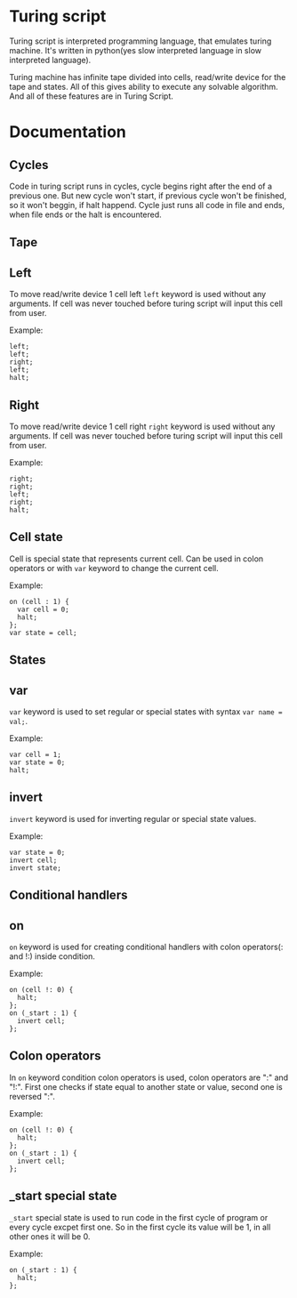 # Turing script
Turing script is interpreted programming language, that emulates turing machine. It's written in python(yes slow interpreted language in slow interpreted language).

Turing machine has infinite tape divided into cells, read/write device for the tape and states. All of this gives ability to execute any solvable algorithm. And all of these features are in Turing Script.

# Documentation
## Cycles
  Code in turing script runs in cycles, cycle begins right after the end of a previous one. But new cycle won't start, if previous cycle won't be finished, so it won't beggin, if halt happend. Cycle just runs all code in file and ends, when file ends or the halt is encountered.
## Tape
  ## Left
  To move read/write device 1 cell left `left` keyword is used without any arguments. If cell was never touched before turing script will input this cell from user.

  Example: 
  ```
  left; 
  left; 
  right;
  left; 
  halt;
  ```
  ## Right
  To move read/write device 1 cell right `right` keyword is used without any arguments. If cell was never touched before turing script will input this cell from user.

  Example: 
  ```
  right;
  right;
  left;
  right;
  halt;
  ```
  ## Cell state
  Cell is special state that represents current cell. Can be used in colon operators or with `var` keyword to change the current cell.

  Example:
  ```
  on (cell : 1) {
    var cell = 0;
    halt;
  };
  var state = cell;
  ```

## States
  ## var
  `var` keyword is used to set regular or special states with syntax `var name = val;`.

  Example:
  ```
  var cell = 1;
  var state = 0;
  halt;
  ```

  ## invert
  `invert` keyword is used for inverting regular or special state values.

  Example:
  ```
  var state = 0;
  invert cell;
  invert state;
  ```

## Conditional handlers
  ## on
  `on` keyword is used for creating conditional handlers with colon operators(: and !:) inside condition.

  Example:
  ```
  on (cell !: 0) {
    halt;
  };
  on (_start : 1) {
    invert cell;
  };
  ```

  ## Colon operators
  In `on` keyword condition colon operators is used, colon operators are ":" and "!:". First one checks if state equal to another state or value, second one is reversed ":".

  Example:
  ```
  on (cell !: 0) {
    halt;
  };
  on (_start : 1) {
    invert cell;
  };
  ```

  ## _start special state
  `_start` special state is used to run code in the first cycle of program or every cycle excpet first one. So in the first cycle its value will be 1, in all other ones it will be 0.

  Example:
  ```
  on (_start : 1) {
    halt;
  };
  ```
